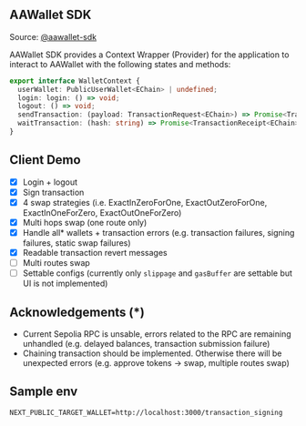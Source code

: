 ## AAWallet SDK

Source: [@aawallet-sdk](./aawallet-sdk/index.ts)

AAWallet SDK provides a Context Wrapper (Provider) for the application to interact to AAWallet with the following states and methods:

```ts
export interface WalletContext {
  userWallet: PublicUserWallet<EChain> | undefined;
  login: login: () => void;
  logout: () => void;
  sendTransaction: (payload: TransactionRequest<EChain>) => Promise<TransactionResponse<EChain>>
  waitTransaction: (hash: string) => Promise<TransactionReceipt<EChain>>
}
```

## Client Demo

- [x] Login + logout
- [x] Sign transaction
- [x] 4 swap strategies (i.e. ExactInZeroForOne, ExactOutZeroForOne, ExactInOneForZero, ExactOutOneForZero)
- [x] Multi hops swap (one route only)
- [x] Handle all* wallets + transaction errors (e.g. transaction failures, signing failures, static swap failures)
- [x] Readable transaction revert messages
- [ ] Multi routes swap
- [ ] Settable configs (currently only `slippage` and `gasBuffer` are settable but UI is not implemented)

## Acknowledgements (*)

- Current Sepolia RPC is unsable, errors related to the RPC are remaining unhandled (e.g. delayed balances, transaction submission failure)
- Chaining transaction should be implemented. Otherwise there will be unexpected errors (e.g. approve tokens -> swap, multiple routes swap)

## Sample env

```env
NEXT_PUBLIC_TARGET_WALLET=http://localhost:3000/transaction_signing
```
